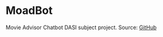# MoadBot
 Movie Advisor Chatbot
 DASI subject project.
 Source: [GitHub](https://github.com/dcompan/MoadBot)
